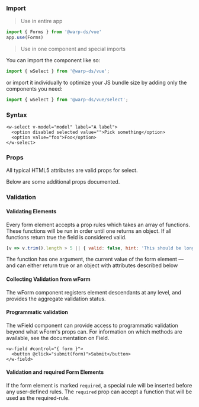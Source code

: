 ### Import

> Use in entire app
```js
import { Forms } from '@warp-ds/vue'
app.use(Forms)
```

> Use in one component and special imports

You can import the component like so:
```js
import { wSelect } from '@warp-ds/vue';
```

or import it individually to optimize your JS bundle size by adding only the components you need:
```js
import { wSelect } from '@warp-ds/vue/select';

```

### Syntax

```vue
<w-select v-model="model" label="A label">
  <option disabled selected value="">Pick something</option>
  <option value="foo">Foo</option>
</w-select>
```

### Props
All typical HTML5 attributes are valid props for select.

Below are some additional props documented.

<api-table type=vue component="Field"/>

### Validation

#### Validating Elements
Every form element accepts a prop rules which takes an array of functions. These functions will be run in order until one returns an object. If all functions return true the field is considered valid.

```js
[v => v.trim().length > 5 || { valid: false, hint: 'This should be longer' }]
```

The function has one argument, the current value of the form element — and can either return true or an object with attributes described below

<api-table type=vue component="InputAttributes"/>

#### Collecting Validation from wForm
The wForm component registers element descendants at any level, and provides the aggregate validation status.

<api-table type=vue component="InputValidation"/>

#### Programmatic validation
The wField component can provide access to programmatic validation beyond what wForm's props can. For information on which methods are available, see the documentation on Field.

```vue
<w-field #control="{ form }">
  <button @click="submit(form)">Submit</button>
</w-field>
```

#### Validation and required Form Elements
If the form element is marked `required`, a special rule will be inserted before any user-defined rules.
The `required` prop can accept a function that will be used as the required-rule.
